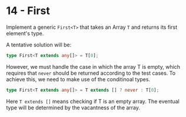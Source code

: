# 14 - First

Implement a generic `First<T>` that takes an Array `T` and returns its first element's type.

A tentative solution will be:

```typescript
type First<T extends any[]> = T[0];
```

However, we must handle the case in which the array T is empty, which requires that `never` should be returned according to the test cases. To achieve this, we need to make use of the conditinoal types.

```typescript
type First<T extends any[]> = T extends [] ? never : T[0];
```

Here `T extends []` means checking if T is an empty array. The eventual type will be determined by the vacantness of the array.
